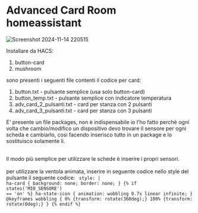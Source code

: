 # Advanced Card Room homeassistant

![Screenshot 2024-11-14 220515](https://github.com/user-attachments/assets/37a3b0cf-c7b1-4bc7-90ef-6b9c841d2bb5)

Installare da HACS:
1) button-card
2) mushroom

sono presenti i seguenti file contenti il codice per card:
1) button.txt - pulsante semplice (usa solo button-card)
2) button_temp.txt - pulsante semplice con indicatore temperatura
3) adv_card_2_pulsanti.txt - card per stanza con 2 pulsanti
4) adv_card_3_pulsanti.txt - card per stanza con 3 pulsanti

E' presente un file packages, non è indispensabile io l'ho fatto perchè ogni volta che cambio/modifico un dispositivo devo trovare il sensore per ogni scheda e cambiarlo, cosi facendo inserisco tutto in un package e lo sostituisco solamente li. <br><br>

Il modo più semplice per utilizzare le schede è inserire i propri sensori.<br><br>
per utilizzare la ventola animata, inserire in seguente codice nello style del pulsante il seguente codice:
<code>
style: |
	ha-card {
		background: none;
		border: none;
		}
	 {% if states('MIO_SENSORE') == 'on' %}
		ha-state-icon {
		  animation: wobbling 0.7s linear infinite;
			}
		@keyframes wobbling {
		  0% {transform: rotate(360deg);}
		  100% {transform: rotate(0deg);}
		}
	{% endif %}
 </code>

